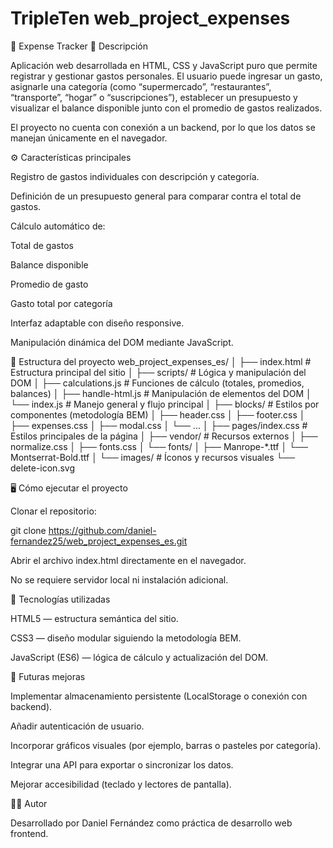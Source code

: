 # TripleTen web_project_expenses

🧾 Expense Tracker
📖 Descripción

Aplicación web desarrollada en HTML, CSS y JavaScript puro que permite registrar y gestionar gastos personales.
El usuario puede ingresar un gasto, asignarle una categoría (como “supermercado”, “restaurantes”, “transporte”, “hogar” o “suscripciones”), establecer un presupuesto y visualizar el balance disponible junto con el promedio de gastos realizados.

El proyecto no cuenta con conexión a un backend, por lo que los datos se manejan únicamente en el navegador.

⚙️ Características principales

Registro de gastos individuales con descripción y categoría.

Definición de un presupuesto general para comparar contra el total de gastos.

Cálculo automático de:

Total de gastos

Balance disponible

Promedio de gasto

Gasto total por categoría

Interfaz adaptable con diseño responsive.

Manipulación dinámica del DOM mediante JavaScript.

🧩 Estructura del proyecto
web_project_expenses_es/
│
├── index.html # Estructura principal del sitio
│
├── scripts/ # Lógica y manipulación del DOM
│ ├── calculations.js # Funciones de cálculo (totales, promedios, balances)
│ ├── handle-html.js # Manipulación de elementos del DOM
│ └── index.js # Manejo general y flujo principal
│
├── blocks/ # Estilos por componentes (metodología BEM)
│ ├── header.css
│ ├── footer.css
│ ├── expenses.css
│ ├── modal.css
│ └── ...
│
├── pages/index.css # Estilos principales de la página
│
├── vendor/ # Recursos externos
│ ├── normalize.css
│ ├── fonts.css
│ └── fonts/
│ ├── Manrope-\*.ttf
│ └── Montserrat-Bold.ttf
│
└── images/ # Íconos y recursos visuales
└── delete-icon.svg

🖥️ Cómo ejecutar el proyecto

Clonar el repositorio:

git clone https://github.com/daniel-fernandez25/web_project_expenses_es.git

Abrir el archivo index.html directamente en el navegador.

No se requiere servidor local ni instalación adicional.

🧠 Tecnologías utilizadas

HTML5 — estructura semántica del sitio.

CSS3 — diseño modular siguiendo la metodología BEM.

JavaScript (ES6) — lógica de cálculo y actualización del DOM.

🚀 Futuras mejoras

Implementar almacenamiento persistente (LocalStorage o conexión con backend).

Añadir autenticación de usuario.

Incorporar gráficos visuales (por ejemplo, barras o pasteles por categoría).

Integrar una API para exportar o sincronizar los datos.

Mejorar accesibilidad (teclado y lectores de pantalla).

👨‍💻 Autor

Desarrollado por Daniel Fernández como práctica de desarrollo web frontend.
